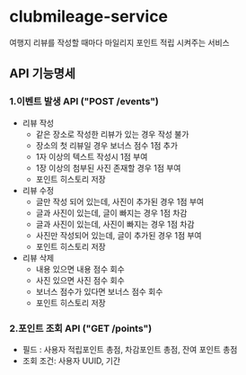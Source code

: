 # clubmileage-service
여행지 리뷰를 작성할 때마다 마일리지 포인트 적립 시켜주는 서비스

## API 기능명세
### 1.이벤트 발생 API ("POST /events")
- 리뷰 작성
  - 같은 장소로 작성한 리뷰가 있는 경우 작성 불가
  - 장소의 첫 리뷰일 경우 보너스 점수 1점 추가
  - 1자 이상의 텍스트 작성시 1점 부여
  - 1장 이상의 첨부된 사진 존재할 경우 1점 부여
  - 포인트 히스토리 저장
- 리뷰 수정
  - 글만 작성 되어 있는데, 사진이 추가된 경우 1점 부여
  - 글과 사진이 있는데, 글이 빠지는 경우 1점 차감
  - 글과 사진이 있는데, 사진이 빠지는 경우 1점 차감
  - 사진만 작성되어 있는데, 글이 추가된 경우 1점 부여
  - 포인트 히스토리 저장
- 리뷰 삭제
  - 내용 있으면 내용 점수 회수
  - 사진 있으면 사진 점수 회수
  - 보너스 점수가 있다면 보너스 점수 회수
  - 포인트 히스토리 저장

### 2.포인트 조회 API ("GET /points")
- 필드 : 사용자 적립포인트 총점, 차감포인트 총점, 잔여 포인트 총점
- 조회 조건: 사용자 UUID, 기간